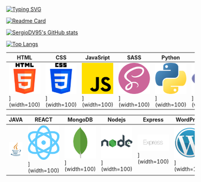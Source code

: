 [![Typing SVG](https://readme-typing-svg.demolab.com?font=Fira+Code&pause=1600&color=4280F7&random=false&width=680&height=60&lines=%3Cp%3EHola+soy+Sergio+Daza%F0%9F%99%8B%E2%80%8D%E2%99%82%EF%B8%8F%3C%2Fp%3E;%3Cp%3EProgramador+Web+Full-Stack%F0%9F%92%BB%3C%2Fp%3E;%3Cp%3EConozco+m%C3%BAltiples+lenguajes+de+programaci%C3%B3n%F0%9F%98%8E%3C%2Fp%3E;%3Cp%3EUtilizo+varios+frameworks+y+librer%C3%ADas%F0%9F%93%96%3C%2Fp%3E;%3Cp%3EConstruyo+sitios+web+desde+simples+a+complejos%F0%9F%94%A7%3C%2Fp%3E)](https://git.io/typing-svg)

[![Readme Card](https://github-readme-stats.vercel.app/api/pin/?username=SergioDV95&repo=Polar_Ecommerce&bg_color=90,0C0E0D,07022F&text_color=FFFFFF)](https://github.com/SergioDV95/github-readme-stats)

[![SergioDV95's GitHub stats](https://github-readme-stats.vercel.app/api?username=SergioDV95&bg_color=90,0C0E0D,07022F&text_color=FFFFFF)](https://github.com/SergioDV95/github-readme-stats)

[![Top Langs](https://github-readme-stats.vercel.app/api/top-langs/?username=SergioDV95&langs_count=10&layout=compact&bg_color=90,0C0E0D,07022F&text_color=FFFFFF)](https://github.com/SergioDV95/github-readme-stats)

| HTML | CSS | JavaSript | SASS | Python | PHP | TypeScript |
|---|---|---|---|---|---|---|
| ![HTML](html-5_5968267.png)](width=100) | ![CSS](css-3_5968242.png)](width=100) | ![JavaSript](js_5968292.png)](width=100) | ![SASS](sass_5968358.png)](width=100) | ![Python](python_5968350.png)](width=100) | ![PHP](php_5968332.png)](width=100) | ![TypeScript](typescript_5968381.png)](width=100) |

| JAVA | REACT | MongoDB | Nodejs | Express | WordPress | Mongoose |
|---|---|---|---|---|---|---|
| ![JAVA](java_5968282.png) | ![REACT](orbit_11378693.png)](width=100) | ![MongoDB](mongodb_logo_icon_170943.png)](width=100) | ![Nodejs](node.png)](width=100) | ![Express](express.png)](width=100) | ![Express](WP.png)](width=100) | ![Mongoose](mongoose.png)](width=100) |
